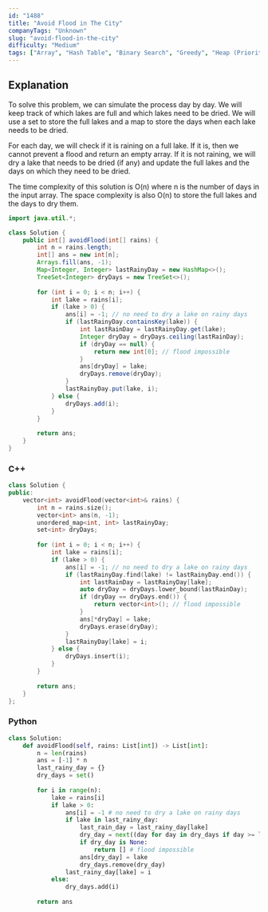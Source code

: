 ```yaml
---
id: "1488"
title: "Avoid Flood in The City"
companyTags: "Unknown"
slug: "avoid-flood-in-the-city"
difficulty: "Medium"
tags: ["Array", "Hash Table", "Binary Search", "Greedy", "Heap (Priority Queue)"]
---
```


## Explanation

To solve this problem, we can simulate the process day by day. We will keep track of which lakes are full and which lakes need to be dried. We will use a set to store the full lakes and a map to store the days when each lake needs to be dried. 

For each day, we will check if it is raining on a full lake. If it is, then we cannot prevent a flood and return an empty array. If it is not raining, we will dry a lake that needs to be dried (if any) and update the full lakes and the days on which they need to be dried.

The time complexity of this solution is O(n) where n is the number of days in the input array. The space complexity is also O(n) to store the full lakes and the days to dry them.
```java
import java.util.*;

class Solution {
    public int[] avoidFlood(int[] rains) {
        int n = rains.length;
        int[] ans = new int[n];
        Arrays.fill(ans, -1);
        Map<Integer, Integer> lastRainyDay = new HashMap<>();
        TreeSet<Integer> dryDays = new TreeSet<>();
        
        for (int i = 0; i < n; i++) {
            int lake = rains[i];
            if (lake > 0) {
                ans[i] = -1; // no need to dry a lake on rainy days
                if (lastRainyDay.containsKey(lake)) {
                    int lastRainDay = lastRainyDay.get(lake);
                    Integer dryDay = dryDays.ceiling(lastRainDay);
                    if (dryDay == null) {
                        return new int[0]; // flood impossible
                    }
                    ans[dryDay] = lake;
                    dryDays.remove(dryDay);
                }
                lastRainyDay.put(lake, i);
            } else {
                dryDays.add(i);
            }
        }
        
        return ans;
    }
}
```

### C++
```cpp
class Solution {
public:
    vector<int> avoidFlood(vector<int>& rains) {
        int n = rains.size();
        vector<int> ans(n, -1);
        unordered_map<int, int> lastRainyDay;
        set<int> dryDays;
        
        for (int i = 0; i < n; i++) {
            int lake = rains[i];
            if (lake > 0) {
                ans[i] = -1; // no need to dry a lake on rainy days
                if (lastRainyDay.find(lake) != lastRainyDay.end()) {
                    int lastRainDay = lastRainyDay[lake];
                    auto dryDay = dryDays.lower_bound(lastRainDay);
                    if (dryDay == dryDays.end()) {
                        return vector<int>(); // flood impossible
                    }
                    ans[*dryDay] = lake;
                    dryDays.erase(dryDay);
                }
                lastRainyDay[lake] = i;
            } else {
                dryDays.insert(i);
            }
        }
        
        return ans;
    }
};
```

### Python
```python
class Solution:
    def avoidFlood(self, rains: List[int]) -> List[int]:
        n = len(rains)
        ans = [-1] * n
        last_rainy_day = {}
        dry_days = set()
        
        for i in range(n):
            lake = rains[i]
            if lake > 0:
                ans[i] = -1 # no need to dry a lake on rainy days
                if lake in last_rainy_day:
                    last_rain_day = last_rainy_day[lake]
                    dry_day = next((day for day in dry_days if day >= last_rain_day), None)
                    if dry_day is None:
                        return [] # flood impossible
                    ans[dry_day] = lake
                    dry_days.remove(dry_day)
                last_rainy_day[lake] = i
            else:
                dry_days.add(i)
        
        return ans
```